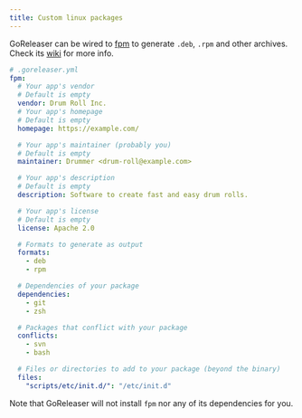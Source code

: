 ```yaml
---
title: Custom linux packages
---
```


GoReleaser can be wired to [fpm](https://github.com/jordansissel/fpm) to
generate `.deb`, `.rpm` and other archives. Check its
[wiki](https://github.com/jordansissel/fpm/wiki) for more info.

```yml
# .goreleaser.yml
fpm:
  # Your app's vendor
  # Default is empty
  vendor: Drum Roll Inc.
  # Your app's homepage
  # Default is empty
  homepage: https://example.com/

  # Your app's maintainer (probably you)
  # Default is empty
  maintainer: Drummer <drum-roll@example.com>

  # Your app's description
  # Default is empty
  description: Software to create fast and easy drum rolls.

  # Your app's license
  # Default is empty
  license: Apache 2.0

  # Formats to generate as output
  formats:
    - deb
    - rpm

  # Dependencies of your package
  dependencies:
    - git
    - zsh

  # Packages that conflict with your package
  conflicts:
    - svn
    - bash

  # Files or directories to add to your package (beyond the binary)
  files:
    "scripts/etc/init.d/": "/etc/init.d"

```

Note that GoReleaser will not install `fpm` nor any of its dependencies for you.

